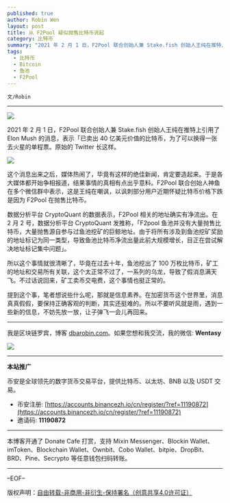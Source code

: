 ```yaml
---
published: true
author: Robin Wen
layout: post
title: 从 F2Pool 疑似抛售比特币说起
category: 比特币
summary: "2021 年 2 月 1 日，F2Pool 联合创始人兼 Stake.fish 创始人王纯在推特上引用了 Elon Mush 的消息，表示「已卖出 40 亿美元价值的比特币，为了可以换得一张去火星的单程票。原始的 Twitter 长这样。提到这个事，笔者想说些什么呢，那就是信息素养。在加密货币这个世界里，消息真真假假，要保持正确客观的判断，其实还挺难的。所以不要听风就是雨，遇到一些新的信息，不妨先放一放，让子弹飞一会儿再回来。"
tags:
  - 比特币
  - Bitcoin
  - 鱼池
  - F2Pool
---
```


`文/Robin`

***

![](https://cdn.dbarobin.com/2jkxldv.png)

2021 年 2 月 1 日，F2Pool 联合创始人兼 Stake.fish 创始人王纯在推特上引用了 Elon Mush 的消息，表示「已卖出 40 亿美元价值的比特币，为了可以换得一张去火星的单程票。原始的 Twitter 长这样。

![](https://cdn.dbarobin.com/hq0lybs.png)

这个消息出来之后，媒体热闹了，毕竟有这样的绝佳新闻，肯定要造起来。于是各大媒体都开始争相报道，结果事情的真相有点出乎意料。F2Pool 联合创始人神鱼在多个微信群中表示，这是王纯在嘲讽，以讽刺部分用户近期怀疑比特币价格下跌是因为 F2Pool 在抛售比特币。

数据分析平台 CryptoQuant 的数据表示，F2Pool 相关的地址确实有净流出。在 2 月 2 号，数据分析平台 CryptoQuant 发推称，「F2pool 鱼池并没有大量抛售比特币，大量抛售源自参与过鱼池挖矿的巨鲸地址。由于将所有涉及到鱼池挖矿奖励的地址标记为同一类型，导致鱼池比特币净流出量此前大规模增长，目正在尝试解决地址标记集中问题」。

所以这个事情就很清晰了，毕竟在过去十年，鱼池挖出了 100 万枚比特币，矿工的地址和交易所有关联，这个太正常不过了，一系列的乌龙，导致了假消息满天飞。不过话说回来，矿工卖币交电费，这个事情也挺正常的。

提到这个事，笔者想说些什么呢，那就是信息素养。在加密货币这个世界里，消息真真假假，要保持正确客观的判断，其实还挺难的。所以不要听风就是雨，遇到一些新的信息，不妨先放一放，让子弹飞一会儿再回来。

***

我是区块链罗宾，博客 [dbarobin.com](https://dbarobin.com/)。如果您想和我交流，我的微信: **Wentasy**

![](https://cdn.dbarobin.com/v4yywe2.png)

***

**本站推广**

币安是全球领先的数字货币交易平台，提供比特币、以太坊、BNB 以及 USDT 交易。

* 币安注册: [https://accounts.binancezh.io/cn/register/?ref=11190872](https://accounts.binancezh.io/cn/register/?ref=11190872)
* 邀请码: **11190872**

***

本博客开通了 Donate Cafe 打赏，支持 Mixin Messenger、Blockin Wallet、imToken、Blockchain Wallet、Ownbit、Cobo Wallet、bitpie、DropBit、BRD、Pine、Secrypto 等任意钱包扫码转账。

<center>
    <div class="--donate-button"
         data-button-id="f8b9df0d-af9a-460d-8258-d3f435445075"
    ></div>
</center>

***

–EOF–

版权声明：[自由转载-非商用-非衍生-保持署名（创意共享4.0许可证）](http://creativecommons.org/licenses/by-nc-nd/4.0/deed.zh)